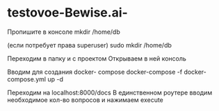 # testovoe-Bewise.ai-

Пропишите в консоле 
  mkdir /home/db
  
(если потребует права superuser)
  sudo mkdir /home/db

Переходим в папку и с проектом 
Открываем в ней консоль

Вводим для создания docker- compose
  docker-compose -f docker-compose.yml up -d

 Переходим на localhost:8000/docs
В единственном роутере вводим необходимое кол-во вопросов и нажимаем execute 


